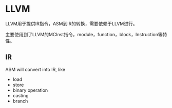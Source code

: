 # LLVM

LLVM用于提供IR指令，ASM到IR的转换，需要依赖于LLVM进行。

主要使用到了LLVM的MCInst指令，module，function，block，Instruction等特性。


## IR

ASM will convert into IR, like  
* load
* store
* binary operation
* casting
* branch